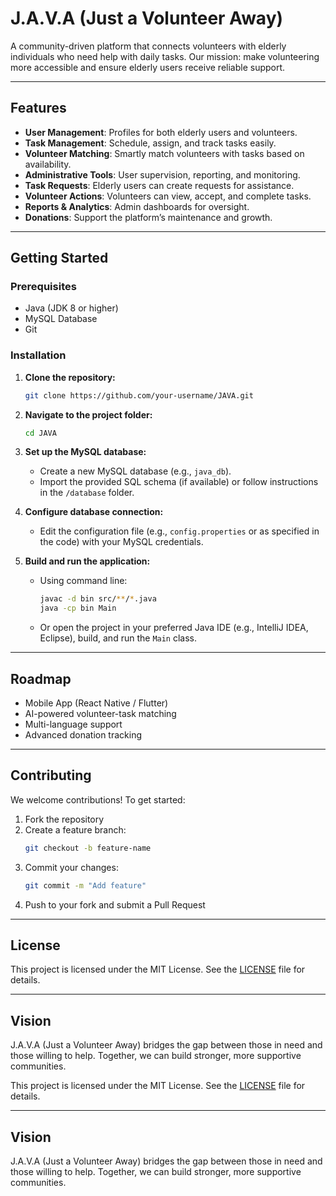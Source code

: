 # J.A.V.A (Just a Volunteer Away)

A community-driven platform that connects volunteers with elderly individuals who need help with daily tasks.
Our mission: make volunteering more accessible and ensure elderly users receive reliable support.

---

## Features

- **User Management**: Profiles for both elderly users and volunteers.
- **Task Management**: Schedule, assign, and track tasks easily.
- **Volunteer Matching**: Smartly match volunteers with tasks based on availability.
- **Administrative Tools**: User supervision, reporting, and monitoring.
- **Task Requests**: Elderly users can create requests for assistance.
- **Volunteer Actions**: Volunteers can view, accept, and complete tasks.
- **Reports & Analytics**: Admin dashboards for oversight.
- **Donations**: Support the platform’s maintenance and growth.

---

## Getting Started

### Prerequisites

- Java (JDK 8 or higher)
- MySQL Database
- Git

### Installation

1. **Clone the repository:**

   ```sh
   git clone https://github.com/your-username/JAVA.git
   ```
2. **Navigate to the project folder:**

   ```sh
   cd JAVA
   ```
3. **Set up the MySQL database:**

   - Create a new MySQL database (e.g., `java_db`).
   - Import the provided SQL schema (if available) or follow instructions in the `/database` folder.
4. **Configure database connection:**

   - Edit the configuration file (e.g., `config.properties` or as specified in the code) with your MySQL credentials.
5. **Build and run the application:**

   - Using command line:
     ```sh
     javac -d bin src/**/*.java
     java -cp bin Main
     ```
   - Or open the project in your preferred Java IDE (e.g., IntelliJ IDEA, Eclipse), build, and run the `Main` class.

---

## Roadmap

- Mobile App (React Native / Flutter)
- AI-powered volunteer-task matching
- Multi-language support
- Advanced donation tracking

---

## Contributing

We welcome contributions! To get started:

1. Fork the repository
2. Create a feature branch:
   ```sh
   git checkout -b feature-name
   ```
3. Commit your changes:
   ```sh
   git commit -m "Add feature"
   ```
4. Push to your fork and submit a Pull Request

---

## License

This project is licensed under the MIT License. See the [LICENSE](LICENSE) file for details.

---

## Vision

J.A.V.A (Just a Volunteer Away) bridges the gap between those in need and those willing to help.
Together, we can build stronger, more supportive communities.

This project is licensed under the MIT License. See the [LICENSE](LICENSE) file for details.

---

## Vision

J.A.V.A (Just a Volunteer Away) bridges the gap between those in need and those willing to help.
Together, we can build stronger, more supportive communities.
